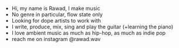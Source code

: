 - Hi, my name is Rawad, I make music
- No genre in particular, flow state only
- Looking for dope artists to work with
- I write, produce, mix, sing and play the guitar (+learning the piano)
- I love ambient music as much as hip-hop, as much as indie pop
- reach me on instagram @rawad.wav


<!---
neosmusic/neosmusic is a special repository because its `README.md` (this file) appears on your GitHub profile.
You can click the Preview link to take a look at your changes.
--->
